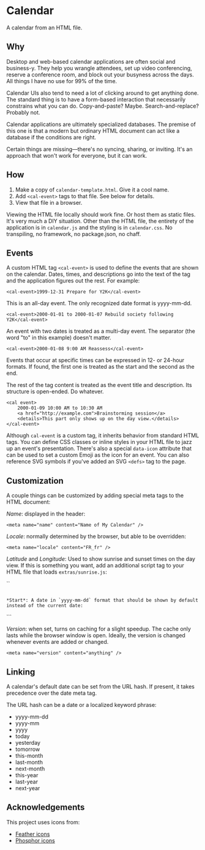 # Calendar

A calendar from an HTML file.

## Why
Desktop and web-based calendar applications are often social and business-y. They help you wrangle attendees, set up video conferencing, reserve a conference room, and block out your busyness across the days. All things I have no use for 99% of the time.

Calendar UIs also tend to need a lot of clicking around to get anything done. The standard thing is to have a form-based interaction that necessarily constrains what you can do. Copy-and-paste? Maybe. Search-and-replace? Probably not.

Calendar applications are ultimately specialized databases. The premise of this one is that a modern but ordinary HTML document can act like a database if the conditions are right.

Certain things are missing—there's no syncing, sharing, or inviting. It's an approach that won't work for everyone, but it can work.

## How
1. Make a copy of `calendar-template.html`. Give it a cool name.
2. Add `<cal-event>` tags to that file. See below for details.
3. View that file in a browser.

Viewing the HTML file locally should work fine. Or host them as static files. It's very much a DIY situation. Other than the HTML file, the entirety of the application is in `calendar.js` and the styling is in `calendar.css`. No transpiling, no framework, no package.json, no chaff.

## Events

A custom HTML tag `<cal-event>` is used to define the events that are shown on the calendar. Dates, times, and descriptions go into the text of the tag and the application figures out the rest. For example:

```
<cal-event>1999-12-31 Prepare for Y2K</cal-event>
```

This is an all-day event. The only recognized date format is yyyy-mm-dd.

```
<cal-event>2000-01-01 to 2000-01-07 Rebuild society following Y2K</cal-event>
```

An event with two dates is treated as a multi-day event. The separator (the word "to" in this example) doesn't matter.

```
<cal-event>2000-01-08 9:00 AM Reassess</cal-event>
```

Events that occur at specific times can be expressed in 12- or 24-hour formats. If found, the first one is treated as the start and the second as the end.

The rest of the tag content is treated as the event title and description. Its structure is open-ended. Do whatever.

```
<cal event>
    2000-01-09 10:00 AM to 10:30 AM
    <a href="http://example.com">Brainstorming session</a>
    <details>This part only shows up on the day view.</details>
</cal-event>
```

Although `cal-event` is a custom tag, it inherits behavior from standard HTML tags. You can define CSS classes or inline styles in your HTML file to jazz up an event's presentation. There's also a special `data-icon` attribute that can be used to set a custom Emoji as the icon for an event. You can also reference SVG symbols if you've added an SVG `<defs>` tag to the page.

## Customization
A couple things can be customized by adding special meta tags to the HTML document:

*Name*: displayed in the header:
```
<meta name="name" content="Name of My Calendar" />
```

*Locale*: normally determined by the browser, but able to be overridden:
```
<meta name="locale" content="FR_fr" />
```

*Latitude* and *Longitude*: Used to show sunrise and sunset times on the day view. If this is something you want, add an additional script tag to your HTML file that loads `extras/sunrise.js`:

``
<meta name="latitude" content="40.7128" />
<meta name="longitude" content="-74.006" />
<script defer src="extras/sunrise.js"></script>
```

*Start*: A date in `yyyy-mm-dd` format that should be shown by default instead of the current date:

```
<meta name="date" content="1999-12-31" />
```

*Version*: when set, turns on caching for a slight speedup. The cache only lasts while the browser window is open. Ideally, the version is changed whenever events are added or changed.

```
<meta name="version" content="anything" />
```

## Linking
A calendar's default date can be set from the URL hash. If present, it takes precedence over the date meta tag.

The URL hash can be a date or a localized keyword phrase:
  - yyyy-mm-dd
  - yyyy-mm
  - yyyy
  - today
  - yesterday
  - tomorrow
  - this-month
  - last-month
  - next-month
  - this-year
  - last-year
  - next-year


## Acknowledgements

This project uses icons from:

* [Feather icons](https://feathericons.com)
* [Phosphor icons](https://github.com/phosphor-icons/core)
